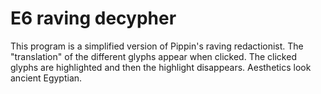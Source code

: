# E6 raving decypher

This program is a simplified version of Pippin's raving redactionist.
The "translation" of the different glyphs appear when clicked.
The clicked glyphs are highlighted and then the highlight disappears.
Aesthetics look ancient Egyptian.
